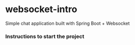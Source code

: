 # websocket-intro
Simple chat application built with Spring Boot + Websocket

### Instructions to start the project
